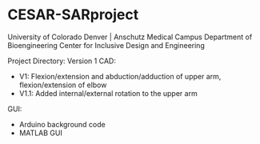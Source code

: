 # CESAR-SARproject

University of Colorado Denver | Anschutz Medical Campus
Department of Bioengineering
Center for Inclusive Design and Engineering

Project Directory: 
Version 1 CAD: 
- V1: Flexion/extension and abduction/adduction of upper arm, flexion/extension of elbow
- V1.1: Added internal/external rotation to the upper arm

GUI:
- Arduino background code
- MATLAB GUI

